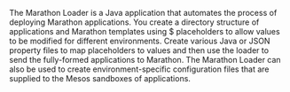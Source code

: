 The Marathon Loader is a Java application that automates the process of deploying Marathon applications. You create a directory structure of
applications and Marathon templates using $ placeholders to allow values to be modified for different environments. Create various Java or
JSON property files to map placeholders to values and then use the loader to send the fully-formed applications to Marathon. The Marathon
Loader can also be used to create environment-specific configuration files that are supplied to the Mesos sandboxes of applications.
